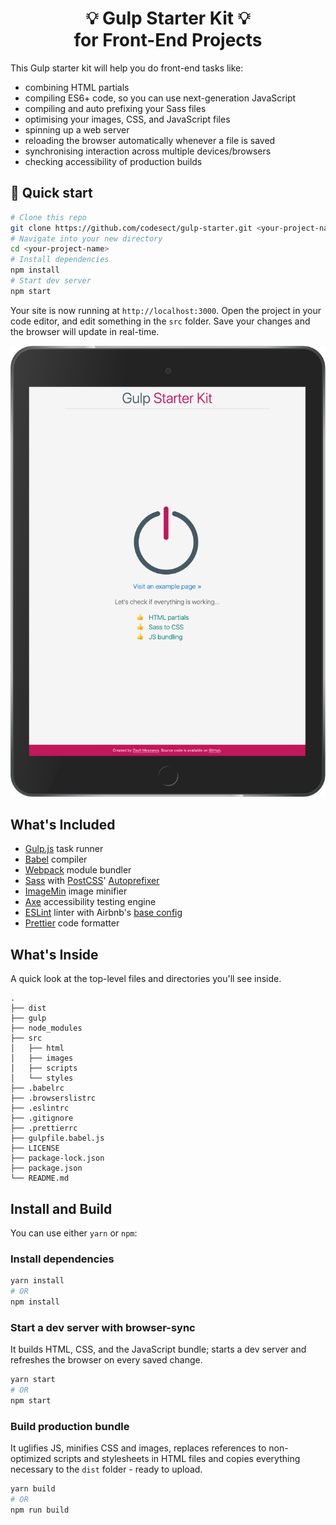 <h1 align="center">💡 Gulp Starter Kit 💡<br>for Front-End Projects</h1>

This Gulp starter kit will help you do front-end tasks like:

- combining HTML partials
- compiling ES6+ code, so you can use next-generation JavaScript
- compiling and auto prefixing your Sass files
- optimising your images, CSS, and JavaScript files
- spinning up a web server
- reloading the browser automatically whenever a file is saved
- synchronising interaction across multiple devices/browsers
- checking accessibility of production builds

## 🚀 Quick start

```bash
# Clone this repo
git clone https://github.com/codesect/gulp-starter.git <your-project-name>
# Navigate into your new directory
cd <your-project-name>
# Install dependencies
npm install
# Start dev server
npm start
```

Your site is now running at `http://localhost:3000`. Open the project in your code editor, and edit something in the `src` folder. Save your changes and the browser will update in real-time.

![Gulp Frontend Starter](screenshot.png?raw=true&sanitize=true)

## What's Included

- [Gulp.js](https://github.com/gulpjs/gulp) task runner
- [Babel](https://github.com/babel/babel) compiler
- [Webpack](https://github.com/webpack/webpack) module bundler
- [Sass](http://sass-lang.com) with [PostCSS](https://github.com/postcss/postcss)' [Autoprefixer](https://github.com/postcss/autoprefixer)
- [ImageMin](https://github.com/imagemin/imagemin) image minifier
- [Axe](https://github.com/dequelabs/axe-core) accessibility testing engine
- [ESLint](https://github.com/eslint/eslint) linter with Airbnb's [base config](https://www.npmjs.com/package/eslint-config-airbnb-base)
- [Prettier](https://prettier.io/) code formatter

## What's Inside

A quick look at the top-level files and directories you'll see inside.

    .
    ├── dist
    ├── gulp
    ├── node_modules
    ├── src
    │   ├── html
    │   ├── images
    │   ├── scripts
    │   └── styles
    ├── .babelrc
    ├── .browserslistrc
    ├── .eslintrc
    ├── .gitignore
    ├── .prettierrc
    ├── gulpfile.babel.js
    ├── LICENSE
    ├── package-lock.json
    ├── package.json
    └── README.md

## Install and Build

You can use either `yarn` or `npm`:

### Install dependencies

```bash
yarn install
# OR
npm install
```

### Start a dev server with browser-sync

It builds HTML, CSS, and the JavaScript bundle; starts a dev server and refreshes the browser on every saved change.

```bash
yarn start
# OR
npm start
```

### Build production bundle

It uglifies JS, minifies CSS and images, replaces references to non-optimized scripts and stylesheets in HTML files and copies everything necessary to the `dist` folder - ready to upload.

```bash
yarn build
# OR
npm run build
```
